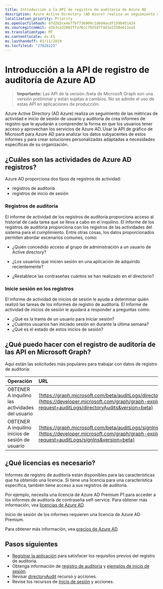 ```yaml
---
title: Introducción a la API de registro de auditoría de Azure AD
description: Azure Active Directory (AD Azure) realiza un seguimiento de las métricas de actividad e inicio de sesión de usuario y auditoría de crea informes de registro que le ayudarán a comprender la forma en que los usuarios tener acceso y aprovechan los servicios de Azure AD. Usar la API de gráfico de Microsoft para Azure AD para analizar los datos subyacentes de estos informes y para crear soluciones personalizadas adaptadas a necesidades específicas de su organización.
localization_priority: Priority
ms.openlocfilehash: 07d285ce4e7fbf736900c1d6d4acdf159b451424
ms.sourcegitcommit: d2b3ca32602ffa76cc7925d7f4d1e2258e611ea5
ms.translationtype: MT
ms.contentlocale: es-ES
ms.lasthandoff: 01/11/2019
ms.locfileid: "27826225"
---
```

# <a name="azure-ad-audit-log-api-overview"></a>Introducción a la API de registro de auditoría de Azure AD

> **Importante:** Las API de la versión /beta de Microsoft Graph son una versión preliminar y están sujetas a cambios. No se admite el uso de estas API en aplicaciones de producción.

Azure Active Directory (AD Azure) realiza un seguimiento de las métricas de actividad e inicio de sesión de usuario y auditoría de crea informes de registro que le ayudarán a comprender la forma en que los usuarios tener acceso y aprovechan los servicios de Azure AD. Usar la API de gráfico de Microsoft para Azure AD para analizar los datos subyacentes de estos informes y para crear soluciones personalizadas adaptadas a necesidades específicas de su organización.

## <a name="what-are-azure-ad-activity-logs"></a>¿Cuáles son las actividades de Azure AD registros?

Azure AD proporciona dos tipos de registros de actividad:

- registros de auditoría 
- registros de inicio de sesión

### <a name="audit-logs"></a>Registros de auditoría

El informe de actividad de los registros de auditoría proporciona acceso al historial de cada tarea que se lleva a cabo en el inquilino. El informe de los registros de auditoría proporciona con los registros de las actividades del sistema para el cumplimiento. Entre otras cosas, los datos proporcionados permiten abordar escenarios comunes, como:

- ¿Quién concedido acceso al grupo de administración a un usuario de Active directory?

- ¿Los usuarios que inicien sesión en una aplicación de adquirido recientemente?

- ¿Restablece las contraseñas cuántos se han realizado en el directorio?

### <a name="sign-in-logs"></a>Inicie sesión en los registros

El informe de actividad de inicios de sesión le ayuda a determinar quién realizó las tareas de los informes de registro de auditoría. El informe de actividad de inicios de sesión le ayudará a responder a preguntas como:

- ¿Qué es la trama de un usuario para iniciar sesión?
- ¿Cuántos usuarios han iniciado sesión en durante la última semana?
- ¿Qué es el estado de estos inicios de sesión?

## <a name="what-can-i-do-with-audit-log-apis-in-microsoft-graph"></a>¿Qué puedo hacer con el registro de auditoría de las API en Microsoft Graph?

Aquí están las solicitudes más populares para trabajar con datos de registro de auditoría:

Operación | URL
:----------|:----
OBTENER A inquilino las actividades del usuario | [https://graph.microsoft.com/beta/auditLogs/directoryAudits](https://developer.microsoft.com/graph/graph-explorer?request=auditLogs/directoryAudits&version=beta)
OBTENER A inquilino inicios de sesión de usuario | [https://graph.microsoft.com/beta/auditLogs/signIns](https://developer.microsoft.com/graph/graph-explorer?request=auditLogs/signIns&version=beta)

## <a name="what-licenses-do-i-need"></a>¿Qué licencias es necesario?

Informes de registro de auditoría están disponibles para las características que ha obtenido una licencia.  Si tiene una licencia para una característica específica, también tiene acceso a sus registros de auditoría.

Por ejemplo, necesita una licencia de Azure AD Premium P1 para acceder a los informes de auditoría de contraseña self-service.  Para obtener más información, vea [licencias de Azure AD](https://azure.microsoft.com/pricing/details/active-directory/).

Inicio de sesión de los informes requieren una licencia de Azure AD Premium.

Para obtener más información, vea [precios de Azure AD](https://azure.microsoft.com/pricing/details/active-directory/).

## <a name="next-steps"></a>Pasos siguientes

- [Registrar la aplicación](https://docs.microsoft.com/azure/active-directory/active-directory-reporting-api-prerequisites-azure-portal) para satisfacer los requisitos previos del registro de auditoría. 
- Obtenga información de [registro de auditoría](https://docs.microsoft.com/azure/active-directory/active-directory-reporting-api-audit-samples) y [ejemplos de inicio de sesión](https://docs.microsoft.com/azure/active-directory/active-directory-reporting-api-sign-in-activity-samples).  
- Revisar [directoryAudit](directoryaudit.md) recurso y acciones.
- Revise los recursos de [Inicio de sesión](signin.md) y acciones. 
